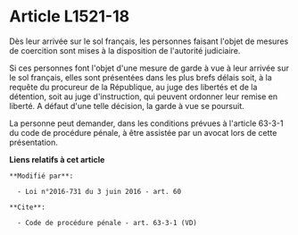 # Article L1521-18

Dès leur arrivée sur le sol français, les personnes faisant l'objet de mesures de coercition sont mises à la disposition de
l'autorité judiciaire.

Si ces personnes font l'objet d'une mesure de garde à vue à leur arrivée sur le sol français, elles sont présentées dans les
plus brefs délais soit, à la requête du procureur de la République, au juge des libertés et de la détention, soit au juge
d'instruction, qui peuvent ordonner leur remise en liberté. A défaut d'une telle décision, la garde à vue se poursuit.

La personne peut demander, dans les conditions prévues à l'article 63-3-1 du code de procédure pénale, à être assistée par un
avocat lors de cette présentation.

**Liens relatifs à cet article**

	**Modifié par**:

	  - Loi n°2016-731 du 3 juin 2016 - art. 60

	**Cite**:

	  - Code de procédure pénale - art. 63-3-1 (VD)
